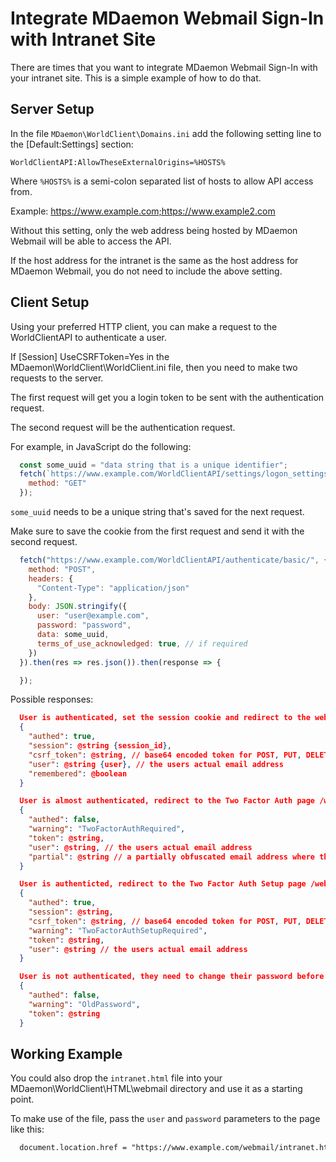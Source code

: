 # Integrate MDaemon Webmail Sign-In with Intranet Site

There are times that you want to integrate MDaemon Webmail Sign-In with your intranet site. This is a simple example of how to do that.

## Server Setup
In the file `MDaemon\WorldClient\Domains.ini` add the following setting line to the [Default:Settings] section:

`WorldClientAPI:AllowTheseExternalOrigins=%HOSTS%`

Where `%HOSTS%` is a semi-colon separated list of hosts to allow API access from.

Example: https://www.example.com;https://www.example2.com

Without this setting, only the web address being hosted by MDaemon Webmail will be able to access the API.

If the host address for the intranet is the same as the host address for MDaemon Webmail, you do not need to include the above setting.

## Client Setup
Using your preferred HTTP client, you can make a request to the WorldClientAPI to authenticate a user.


If [Session] UseCSRFToken=Yes in the MDaemon\WorldClient\WorldClient.ini file, then you need to make two requests to the server.

The first request will get you a login token to be sent with the authentication request.

The second request will be the authentication request.

For example, in JavaScript do the following:
```javascript
  const some_uuid = "data string that is a unique identifier";
  fetch(`https://www.example.com/WorldClientAPI/settings/logon_settings=login_token&data=${some_uuid}`, {
    method: "GET"
  });
```
  `some_uuid` needs to be a unique string that's saved for the next request.

  Make sure to save the cookie from the first request and send it with the second request.

```javascript
  fetch("https://www.example.com/WorldClientAPI/authenticate/basic/", {
    method: "POST",
    headers: {
      "Content-Type": "application/json"
    },
    body: JSON.stringify({
      user: "user@example.com",
      password: "password",
      data: some_uuid,
      terms_of_use_acknowledged: true, // if required
    })
  }).then(res => res.json()).then(response => {

  });

```

Possible responses:
```json
  User is authenticated, set the session cookie and redirect to the webmail page /webmail/mail
  {
    "authed": true,
    "session": @string {session_id},
    "csrf_token": @string, // base64 encoded token for POST, PUT, DELETE requests
    "user": @string {user}, // the users actual email address
    "remembered": @boolean
  }

  User is almost authenticated, redirect to the Two Factor Auth page /webmail/2fa
  {
    "authed": false,
    "warning": "TwoFactorAuthRequired",
    "token": @string,
    "user": @string, // the users actual email address
    "partial": @string // a partially obfuscated email address where the code is sent if the user has this configured
  }

  User is authenticted, redirect to the Two Factor Auth Setup page /webmail/2fasetup
  {
    "authed": true,
    "session": @string,
    "csrf_token": @string, // base64 encoded token for POST, PUT, DELETE requests
    "warning": "TwoFactorAuthSetupRequired",
    "token": @string,
    "user": @string // the users actual email address
  }

  User is not authenticated, they need to change their password before sign-in
  {
    "authed": false,
    "warning": "OldPassword",
    "token": @string
  }
```

## Working Example

You could also drop the `intranet.html` file into your MDaemon\WorldClient\HTML\webmail directory and use it as a starting point.

To make use of the file, pass the `user` and `password` parameters to the page like this:

```html
  document.location.href = "https://www.example.com/webmail/intranet.html?user=user@example.com&password=password";

  
```
